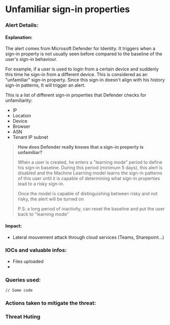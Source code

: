 # Unfamiliar sign-in properties

### Alert Details:

#### Explanation:&#x20;

The alert comes from Microsoft Defender for Identity. It triggers when a sign-in property is not usually seen before compared to the baseline of the user's sign-in behaviour.

For example, if a user is used to login from a certain device and suddenly this time he sign-in from a different device. This is considered as an "unfamiliar" sign-in property. Since this sign-in doesn't align with his history sign-in patterns, It will trigger an alert.

This is a list of different sign-in properties that Defender checks for unfamiliarity:

* IP
* Location
* Device
* Browser
* ASN
* Tenant IP subnet

> **How does Defender really knows that a sign-in property is unfamiliar?**&#x20;
>
> When a user is created, he enters a "learning mode" period to define his sign-in baseline. During this period (minimum 5 days), this alert is disabled and the Machine Learning model learns the sign-in patterns of this user until it is capable of determining what sign-in properties lead to a risky sign-in.
>
> Once the model is capable of distinguishing between risky and not risky, the alert will be turned on
>
> P.S: a long period of inactivity, can reset the baseline and put the user back to "learning mode"&#x20;



#### Impact:&#x20;

* Lateral mouvement attack through cloud services (Teams, Sharepoint...)

### IOCs and valuable infos:

* Files uploaded
*

### Queries used:

```
// Some code
```



### Actions taken to mitigate the threat:



### Threat Huting

